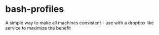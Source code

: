 bash-profiles
=============

A simple way to make all machines consistent - use with a dropbox like service to maximize the benefit

